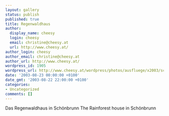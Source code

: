 ```yaml
---
layout: gallery
status: publish
published: true
title: Regenwaldhaus
author:
  display_name: cheesy
  login: cheesy
  email: christine@cheesy.at
  url: http://www.cheesy.at/
author_login: cheesy
author_email: christine@cheesy.at
author_url: http://www.cheesy.at/
wordpress_id: 1905
wordpress_url: http://www.cheesy.at/wordpress/photos/ausfluege/x2003/schoenbrunn/regenwaldhaus/
date: '2003-08-23 00:00:00 +0100'
date_gmt: '2003-08-22 22:00:00 +0100'
categories:
- Uncategorized
comments: []
---
```

<!--:de-->Das Regenwaldhaus in Schönbrunn
<!--:--><!--:en-->The Rainforest house in Schönbrunn
<!--:-->
